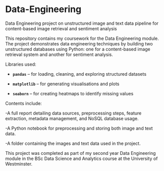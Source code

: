 # Data-Engineering
Data Engineering project on unstructured image and text data pipeline for content-based image retrieval and sentiment analysis

This repository contains my coursework for the Data Engineering module. The project demonstrates data engineering techniques by building two unstructured databases using Python: one for a content-based image retrieval system and another for sentiment analysis.

Libraries used:

- **`pandas`** – for loading, cleaning, and exploring structured datasets
  
- **`matplotlib`** – for generating visualisations and plots
  
- **`seaborn`** – for creating heatmaps to identify missing values 

Contents include:

-A full report detailing data sources, preprocessing steps, feature extraction, metadata management, and NoSQL database usage.

-A Python notebook for preprocessing and storing both image and text data.

-A folder containing the images and text data used in the project.


This project was completed as part of my second year Data Engineering module in the BSc Data Science and Analytics course at the University of Westminster.
